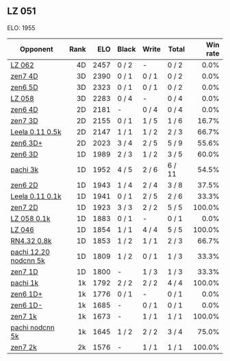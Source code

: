 ## LZ 051 ##

ELO: 1955

Opponent | Rank | ELO | Black | Write | Total | Win rate
---------|-----:|----:|-------|-------|-------|-------:
[LZ 062](LZ%20062.md) | 4D | 2457 | 0 / 2 | - | 0 / 2 | 0.0%
[zen7 4D](zen7%204D.md) | 3D | 2390 | 0 / 1 | 0 / 1 | 0 / 2 | 0.0%
[zen6 5D](zen6%205D.md) | 3D | 2323 | 0 / 1 | 0 / 1 | 0 / 2 | 0.0%
[LZ 058](LZ%20058.md) | 3D | 2283 | 0 / 4 | - | 0 / 4 | 0.0%
[zen6 4D](zen6%204D.md) | 2D | 2181 | - | 0 / 4 | 0 / 4 | 0.0%
[zen7 3D](zen7%203D.md) | 2D | 2155 | 0 / 1 | 1 / 5 | 1 / 6 | 16.7%
[Leela 0.11 0.5k](Leela%200.11%200.5k.md) | 2D | 2147 | 1 / 1 | 1 / 2 | 2 / 3 | 66.7%
[zen6 3D+](zen6%203D+.md) | 2D | 2023 | 3 / 4 | 2 / 5 | 5 / 9 | 55.6%
[zen6 3D](zen6%203D.md) | 1D | 1989 | 2 / 3 | 1 / 2 | 3 / 5 | 60.0%
[pachi 3k](pachi%203k.md) | 1D | 1952 | 4 / 5 | 2 / 6 | 6 / 11 | 54.5%
[zen6 2D](zen6%202D.md) | 1D | 1943 | 1 / 4 | 2 / 4 | 3 / 8 | 37.5%
[Leela 0.11 0.1k](Leela%200.11%200.1k.md) | 1D | 1941 | 0 / 1 | 2 / 5 | 2 / 6 | 33.3%
[zen7 2D](zen7%202D.md) | 1D | 1923 | 3 / 3 | 2 / 2 | 5 / 5 | 100.0%
[LZ 058 0.1k](LZ%20058%200.1k.md) | 1D | 1883 | 0 / 1 | - | 0 / 1 | 0.0%
[LZ 046](LZ%20046.md) | 1D | 1854 | 1 / 1 | 4 / 4 | 5 / 5 | 100.0%
[RN4.32 0.8k](RN4.32%200.8k.md) | 1D | 1853 | 1 / 2 | 1 / 1 | 2 / 3 | 66.7%
[pachi 12.20 nodcnn 5k](pachi%2012.20%20nodcnn%205k.md) | 1D | 1809 | 1 / 2 | 0 / 1 | 1 / 3 | 33.3%
[zen7 1D](zen7%201D.md) | 1D | 1800 | - | 1 / 3 | 1 / 3 | 33.3%
[pachi 1k](pachi%201k.md) | 1k | 1792 | 2 / 2 | 2 / 2 | 4 / 4 | 100.0%
[zen6 1D+](zen6%201D+.md) | 1k | 1776 | 0 / 1 | - | 0 / 1 | 0.0%
[zen6 1D-](zen6%201D-.md) | 1k | 1685 | - | 0 / 1 | 0 / 1 | 0.0%
[zen7 1k](zen7%201k.md) | 1k | 1673 | - | 1 / 1 | 1 / 1 | 100.0%
[pachi nodcnn 5k](pachi%20nodcnn%205k.md) | 1k | 1645 | 1 / 2 | 2 / 2 | 3 / 4 | 75.0%
[zen7 2k](zen7%202k.md) | 2k | 1576 | - | 1 / 1 | 1 / 1 | 100.0%
